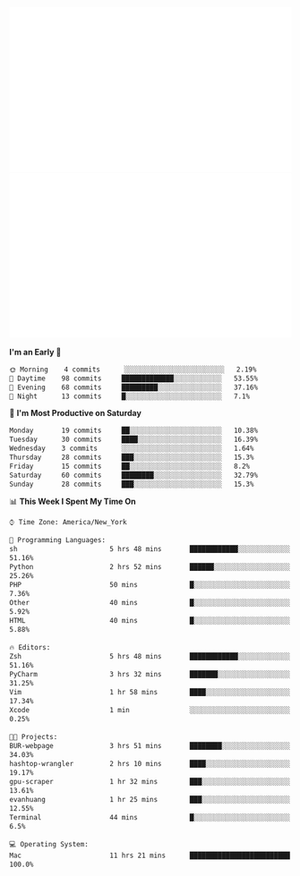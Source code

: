 <a href="https://github.com/jstrieb/github-stats">
 
![](https://github.com/evanhuang117/github-stats/blob/master/generated/overview.svg)
![](https://github.com/evanhuang117/github-stats/blob/master/generated/languages.svg)

</a>

<!--START_SECTION:waka-->
**I'm an Early 🐤** 

```text
🌞 Morning    4 commits      ░░░░░░░░░░░░░░░░░░░░░░░░░   2.19% 
🌆 Daytime    98 commits     █████████████░░░░░░░░░░░░   53.55% 
🌃 Evening    68 commits     █████████░░░░░░░░░░░░░░░░   37.16% 
🌙 Night      13 commits     █░░░░░░░░░░░░░░░░░░░░░░░░   7.1%

```
📅 **I'm Most Productive on Saturday** 

```text
Monday       19 commits     ██░░░░░░░░░░░░░░░░░░░░░░░   10.38% 
Tuesday      30 commits     ████░░░░░░░░░░░░░░░░░░░░░   16.39% 
Wednesday    3 commits      ░░░░░░░░░░░░░░░░░░░░░░░░░   1.64% 
Thursday     28 commits     ███░░░░░░░░░░░░░░░░░░░░░░   15.3% 
Friday       15 commits     ██░░░░░░░░░░░░░░░░░░░░░░░   8.2% 
Saturday     60 commits     ████████░░░░░░░░░░░░░░░░░   32.79% 
Sunday       28 commits     ███░░░░░░░░░░░░░░░░░░░░░░   15.3%

```


📊 **This Week I Spent My Time On** 

```text
⌚︎ Time Zone: America/New_York

💬 Programming Languages: 
sh                       5 hrs 48 mins       ████████████░░░░░░░░░░░░░   51.16% 
Python                   2 hrs 52 mins       ██████░░░░░░░░░░░░░░░░░░░   25.26% 
PHP                      50 mins             █░░░░░░░░░░░░░░░░░░░░░░░░   7.36% 
Other                    40 mins             █░░░░░░░░░░░░░░░░░░░░░░░░   5.92% 
HTML                     40 mins             █░░░░░░░░░░░░░░░░░░░░░░░░   5.88%

🔥 Editors: 
Zsh                      5 hrs 48 mins       ████████████░░░░░░░░░░░░░   51.16% 
PyCharm                  3 hrs 32 mins       ███████░░░░░░░░░░░░░░░░░░   31.25% 
Vim                      1 hr 58 mins        ████░░░░░░░░░░░░░░░░░░░░░   17.34% 
Xcode                    1 min               ░░░░░░░░░░░░░░░░░░░░░░░░░   0.25%

🐱‍💻 Projects: 
BUR-webpage              3 hrs 51 mins       ████████░░░░░░░░░░░░░░░░░   34.03% 
hashtop-wrangler         2 hrs 10 mins       ████░░░░░░░░░░░░░░░░░░░░░   19.17% 
gpu-scraper              1 hr 32 mins        ███░░░░░░░░░░░░░░░░░░░░░░   13.61% 
evanhuang                1 hr 25 mins        ███░░░░░░░░░░░░░░░░░░░░░░   12.55% 
Terminal                 44 mins             █░░░░░░░░░░░░░░░░░░░░░░░░   6.5%

💻 Operating System: 
Mac                      11 hrs 21 mins      █████████████████████████   100.0%

```


<!--END_SECTION:waka-->
